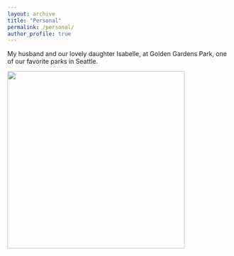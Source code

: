 ```yaml
---
layout: archive
title: "Personal"
permalink: /personal/
author_profile: true
---
```



My husband and our lovely daughter Isabelle, at Golden Gardens Park, one of our favorite parks in Seattle.

<img src="https://econmonicagr.github.io/images/issy.jpg" width="400">
